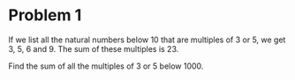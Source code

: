# Problem 1

If we list all the natural numbers below 10 that are multiples of 3 or 5, we get 3, 5, 6 and 9. The sum of these multiples is 23.  
  
Find the sum of all the multiples of 3 or 5 below 1000.  
